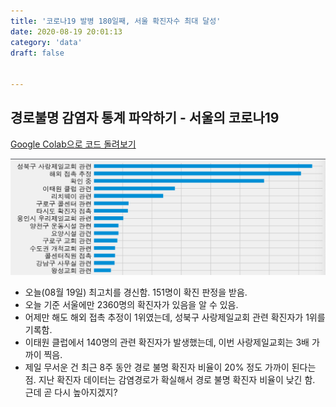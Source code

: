 ```yaml
---
title: '코로나19 발병 180일째, 서울 확진자수 최대 달성'
date: 2020-08-19 20:01:13
category: 'data'
draft: false


---
```


## 경로불명 감염자 통계 파악하기 - 서울의 코로나19

[Google Colab으로 코드 돌려보기](https://colab.research.google.com/drive/1DfOnHOeFIOy4uvoWABL-rucPor9wOyJJ?usp=sharing)

![image-20200819201822834](./imgs/image-20200819201822834.png)

* 오늘(08월 19일) 최고치를 경신함. 151명이 확진 판정을 받음.
* 오늘 기준 서울에만 2360명의 확진자가 있음을 알 수 있음.
* 어제만 해도 해외 접촉 추정이 1위였는데, 성북구 사랑제일교회 관련 확진자가 1위를 기록함.
* 이태원 클럽에서 140명의 관련 확진자가 발생했는데, 이번 사랑제일교회는 3배 가까이 찍음.
* 제일 무서운 건 최근 8주 동안 경로 불명 확진자 비율이 20% 정도 가까이 된다는 점. 지난 확진자 데이터는 감염경로가 확실해서 경로 불명 확진자 비율이 낮긴 함. 근데 곧 다시 높아지겠지?









